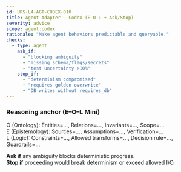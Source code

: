 ```yaml
---
id: URS-L4-AGT-CODEX-010
title: Agent Adapter — Codex (E–O–L + Ask/Stop)
severity: advice
scope: agent:codex
rationale: "Make agent behaviors predictable and queryable."
checks:
  - type: agent
    ask_if:
      - "blocking ambiguity"
      - "missing schema/flags/secrets"
      - "test uncertainty >10%"
    stop_if:
      - "determinism compromised"
      - "requires golden overwrite"
      - "DB writes without requires_db"
---
```

### Reasoning anchor (E–O–L Mini)
O (Ontology): Entities=…, Relations=…, Invariants=…, Scope=…  
E (Epistemology): Sources=…, Assumptions=…, Verification=…  
L (Logic): Constraints=…, Allowed transforms=…, Decision rule=…, Guardrails=…

**Ask if** any ambiguity blocks deterministic progress.  
**Stop if** proceeding would break determinism or exceed allowed I/O.

